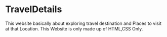 # TravelDetails
This website basically about exploring travel destination and Places to visit at that Location. This Website is only made up of HTML,CSS Only.
